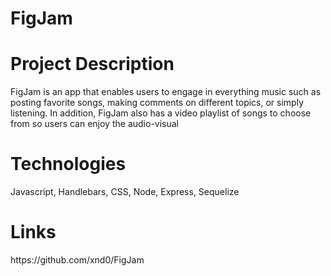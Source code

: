 <h1>FigJam</h1>

<h1>Project Description</h1>
<p>FigJam is an app that enables users to engage in 
everything music such as posting favorite songs, making 
comments on different topics, or simply listening.
In addition, FigJam also has a video playlist of songs to 
choose from so users can enjoy the audio-visual</p>

<h1>Technologies</h1>
<p>Javascript, Handlebars, CSS, Node, Express, Sequelize</p>

<h1>Links</h1>
https://github.com/xnd0/FigJam
